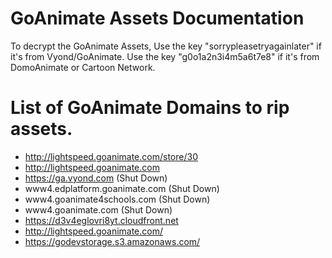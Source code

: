 # GoAnimate Assets Documentation
To decrypt the GoAnimate Assets, Use the key "sorrypleasetryagainlater" if it's from Vyond/GoAnimate. Use the key "g0o1a2n3i4m5a6t7e8" if it's from DomoAnimate or Cartoon Network.

# List of GoAnimate Domains to rip assets.

* http://lightspeed.goanimate.com/store/30
* http://lightspeed.goanimate.com
* https://ga.vyond.com (Shut Down)
* www4.edplatform.goanimate.com (Shut Down)
* www4.goanimate4schools.com (Shut Down) 
* www4.goanimate.com (Shut Down)
* https://d3v4eglovri8yt.cloudfront.net
* http://lightspeed.goanimate.com/
* https://godevstorage.s3.amazonaws.com/


